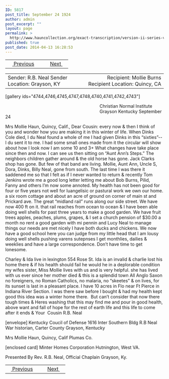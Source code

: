 ```yaml
---
ID: 5817
post_title: September 24 1924
author: admin
post_excerpt: ""
layout: page
permalink: >
  http://www.hauncollection.org/exact-transcription/version-ii-series-v/september-24-1924/
published: true
post_date: 2014-04-13 16:28:53
---
```

<table style="width: 100%;" align="center">
<tbody>
<tr>
<td width="50%"> <a href="http://www.hauncollection.org/version-2/version-ii-series-v/december-19-year-unknown/"><img src="https://lh3.googleusercontent.com/-EFJpxxNiPNw/VqgtWBCZrMI/AAAAAAAAAFU/WfY4lPFWWkg/s800-Ic42/Soeb-Plain-Arrows-8-10px.png" alt="" width="10" height="10" /> Previous</a></td>
<td style="text-align: right;"><a href="http://www.hauncollection.org/version-2/version-ii-series-v/1931-2/">Next <img src="https://lh3.googleusercontent.com/-67k0cYlpXHw/VqgtWKz1MXI/AAAAAAAAAFU/k9PW_Piyurk/s800-Ic42/Soeb-Plain-Arrows-5-10px.png" alt="" width="10" height="10" /></a></td>
</tr>
</tbody>
</table>
<table style="width: 100%;" align="center">
<tbody>
<tr>
<td width="50%">Sender: R.B. Neal
Sender Location: Grayson, KY</td>
<td style="text-align: right;">Recipient: Mollie Burns
Recipient Location: Quincy, CA</td>
</tr>
</tbody>
</table>
[gallery ids="4744,4746,4745,4747,4748,4740,4741,4742,4743"]

<span style="margin-left: 300px;">Christian Normal Institute
<span style="margin-left: 300px;">Grayson Kentucky September 24</span></span>

Mrs Mollie Haun,
Quincy, Calif.,
Dear Cousin: every now &amp; then I think of you
and wonder how you are making it in this
winter of life.
When Dinks Cole died, I du Neal found
a whole of me I had given Dinks in this
“sixties”-- I du sent it to me. I had some
small ones made from it the circular
will show about how I look now I am
some 10 and 3+ What changes have take
place since then and now. I can see
us then sitting on “Aunt Ann’s Steps.” The
neighbors children gather around &amp; the
old horse has gone. Jack Clarks shop has
gone. But few of that band are living.
Mollie, Aunt Ann, Uncle S, Dora, Dinks,
Billy Neal, gone from south. The last
time I was there it saddened me so
that I felt as if I never wanted to
return &amp; recently Tom Jenkins wrote me a
good long letter letting me about
Bob Burns, Pilid, Fanny and others
I’m now some annoted. My health
has not been good for four or five years
not well for luangelisic or pastural
work we own our home. a six room
cottage and about an acre of ground on
corner of main st and Prickard ave.
The great “midland rail” runs along
our side street. We have now 400 ft
on it. that rail reaches from ocean
to ocean &amp; I have been able doing well
shells for past three years to make a
good garden. We have fruit trees
apples, peaches, plums, grapes, &amp; I set a
church pension of $30.00 a month
no rent a good garden with mi pennin
and Lucy Neal to manage things our
needs are met nicely I have both
ducks and chickens.
We now have a good school here
you can judge from my little head
that I am lousy doing well
shells pushing varens sutepnses
I get monthlies, dailies &amp; weeklies and
have a large correspondence. Don’t
have time to get lonesome.

Charley &amp; Ida live in lexington
554 Rose St. Ida is an
invalid &amp; charlie lost his
home there &amp; if his health
should fail he would he
in a deplorable condition
my wifes sister, Miss Mollie
lives with us and is very
helpful. she has lived
with us ever since her
mother died &amp;
this is a splendid town
All Anglo Saxon no foreigners,
no Roman Catholics, no
malaria, no “skeetes” &amp; on
lives, for its sunset is last
in a pleasant place.
I have 10 acres in Flo near
Ft Pierce in Indiana
River Section. I was there
saw before I
bought &amp; had my
health kept
good this idea was a winter
home there.  But can’t
consider that now there
tough times &amp;
Heres washing that
this may find me and
pour in good health,
above want and
fall of hope for
the rest of earth life
and this life to come
after it ends &amp;
Your  Cousin
R.B. Neal

[envelope]
Kentucky Coucil of Defense
1616 Inter Southern Bldg
R.B Neal
War historian, Carter County
Grayson, Kentucky

Mrs Mollie Haun,
Quincy,
Calif
Plumas Co.

[enclosed card]
Minter Homes Corporation
Hutnington, West VA.

Presented By
Rev. R.B. Neal, Official Chaplain
Grayson, Ky.
<table style="width: 100%;" align="center">
<tbody>
<tr>
<td width="50%"><a href="http://www.hauncollection.org/version-2/version-ii-series-v/december-19-year-unknown/"><img src="https://lh3.googleusercontent.com/-EFJpxxNiPNw/VqgtWBCZrMI/AAAAAAAAAFU/WfY4lPFWWkg/s800-Ic42/Soeb-Plain-Arrows-8-10px.png" alt="" width="10" height="10" /> Previous</a></td>
<td style="text-align: right;"><a href="http://www.hauncollection.org/version-2/version-ii-series-v/1931-2/">Next <img src="https://lh3.googleusercontent.com/-67k0cYlpXHw/VqgtWKz1MXI/AAAAAAAAAFU/k9PW_Piyurk/s800-Ic42/Soeb-Plain-Arrows-5-10px.png" alt="" width="10" height="10" /></a></td>
</tr>
</tbody>
</table>
